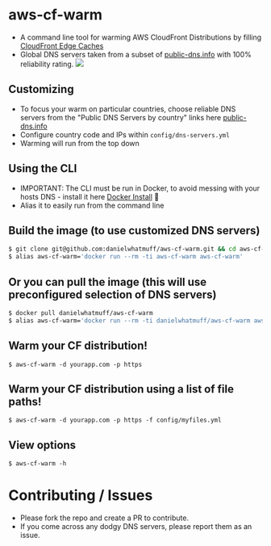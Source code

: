 # aws-cf-warm
* A command line tool for warming AWS CloudFront Distributions by filling [CloudFront Edge Caches](http://docs.aws.amazon.com/AmazonCloudFront/latest/DeveloperGuide/CloudFrontRegionaledgecaches.html)
* Global DNS servers taken from a subset of [public-dns.info](https://public-dns.info/) with 100% reliability rating.
![](https://raw.githubusercontent.com/danielwhatmuff/aws-cf-warm/master/logo/cloudfront-logo-fs8.png)

## Customizing
* To focus your warm on particular countries, choose reliable DNS servers from the "Public DNS Servers by country" links here [public-dns.info](https://public-dns.info/)
* Configure country code and IPs within `config/dns-servers.yml`
* Warming will run from the top down

## Using the CLI
* IMPORTANT: The CLI must be run in Docker, to avoid messing with your hosts DNS - install it here [Docker Install](https://docs.docker.com/engine/installation/) :whale2:
* Alias it to easily run from the command line

## Build the image (to use customized DNS servers)
```bash
$ git clone git@github.com:danielwhatmuff/aws-cf-warm.git && cd aws-cf-warm && docker build -t aws-cf-warm .
$ alias aws-cf-warm='docker run --rm -ti aws-cf-warm aws-cf-warm'
```

## Or you can pull the image (this will use preconfigured selection of DNS servers)
```bash
$ docker pull danielwhatmuff/aws-cf-warm
$ alias aws-cf-warm='docker run --rm -ti danielwhatmuff/aws-cf-warm aws-cf-warm'
```

## Warm your CF distribution!
```
$ aws-cf-warm -d yourapp.com -p https
```

## Warm your CF distribution using a list of file paths!
```
$ aws-cf-warm -d yourapp.com -p https -f config/myfiles.yml
```

## View options
```
$ aws-cf-warm -h
```

# Contributing / Issues
* Please fork the repo and create a PR to contribute.
* If you come across any dodgy DNS servers, please report them as an issue.
